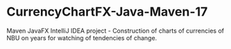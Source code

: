 # CurrencyChartFX-Java-Maven-17
Maven JavaFX IntelliJ IDEA project - Construction of charts of currencies of NBU on years for watching of tendencies of change.

